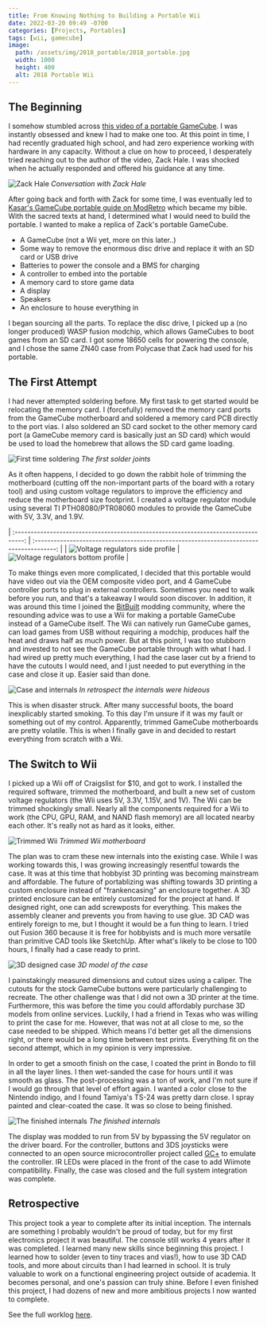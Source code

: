```yaml
---
title: From Knowing Nothing to Building a Portable Wii
date: 2022-03-20 09:49 -0700
categories: [Projects, Portables]
tags: [wii, gamecube]
image:
  path: /assets/img/2018_portable/2018_portable.jpg
  width: 1000
  height: 400
  alt: 2018 Portable Wii
---
```


## The Beginning

I somehow stumbled across [this video of a portable GameCube](https://www.youtube.com/watch?v=wY7dWwoeXrU). I was instantly obsessed and knew I had to make one too. At this point in time, I had recently graduated high school, and had zero experience working with hardware in any capacity. Without a clue on how to proceed, I desperately tried reaching out to the author of the video, Zack Hale. I was shocked when he actually responded and offered his guidance at any time.

![Zack Hale](/assets/img/2018_portable/zack.png)
_Conversation with Zack Hale_

After going back and forth with Zack for some time, I was eventually led to [Kasar's GameCube portable guide on ModRetro](https://web.archive.org/web/20161007004157/http://forums.modretro.com/index.php?threads/kasars-gcp-guide.1654/) which became my bible. With the sacred texts at hand, I determined what I would need to build the portable. I wanted to make a replica of Zack's portable GameCube.

- A GameCube (not a Wii yet, more on this later..)
- Some way to remove the enormous disc drive and replace it with an SD card or USB drive
- Batteries to power the console and a BMS for charging
- A controller to embed into the portable
- A memory card to store game data
- A display
- Speakers
- An enclosure to house everything in

I began sourcing all the parts. To replace the disc drive, I picked up a (no longer produced) WASP fusion modchip, which allows GameCubes to boot games from an SD card. I got some 18650 cells for powering the console, and I chose the same ZN40 case from Polycase that Zack had used for his portable.

## The First Attempt
I had never attempted soldering before. My first task to get started would be relocating the memory card. I (forcefully) removed the memory card ports from the GameCube motherboard and soldered a memory card PCB directly to the port vias. I also soldered an SD card socket to the other memory card port (a GameCube memory card is basically just an SD card) which would be used to load the homebrew that allows the SD card game loading.

![First time soldering](/assets/img/2018_portable/gamecube_first_attempt.jpg)
_The first solder joints_

As it often happens, I decided to go down the rabbit hole of trimming the motherboard (cutting off the non-important parts of the board with a rotary tool) and using custom voltage regulators to improve the efficiency and reduce the motherboard size footprint. I created a voltage regulator module using several TI PTH08080/PTR08060 modules to provide the GameCube with 5V, 3.3V, and 1.9V.

| :---------------------------------------------------------------------------------: | :-------------------------------------------------------------------------------------: |
| ![Voltage regulators side profile](/assets/img/2018_portable/voltage_regs_side.jpg) | ![Voltage regulators bottom profile](/assets/img/2018_portable/voltage_regs_bottom.jpg) |

To make things even more complicated, I decided that this portable would have video out via the OEM composite video port, and 4 GameCube controller ports to plug in external controllers. Sometimes you need to walk before you run, and that's a takeaway I would soon discover. In addition, it was around this time I joined the [BitBuilt](https://bitbuilt.net/) modding community, where the resounding advice was to use a Wii for making a portable GameCube instead of a GameCube itself. The Wii can natively run GameCube games, can load games from USB without requiring a modchip, produces half the heat and draws half as much power. But at this point, I was too stubborn and invested to not see the GameCube portable through with what I had. I had wired up pretty much everything, I had the case laser cut by a friend to have the cutouts I would need, and I just needed to put everything in the case and close it up. Easier said than done.

![Case and internals](/assets/img/2018_portable/gamecube_finished.jpg)
_In retrospect the internals were hideous_

This is when disaster struck. After many successful boots, the board inexplicably started smoking. To this day I'm unsure if it was my fault or something out of my control. Apparently, trimmed GameCube motherboards are pretty volatile. This is when I finally gave in and decided to restart everything from scratch with a Wii.

## The Switch to Wii

I picked up a Wii off of Craigslist for $10, and got to work. I installed the required software, trimmed the motherboard, and built a new set of custom voltage regulators (the Wii uses 5V, 3.3V, 1.15V, and 1V). The Wii can be trimmed shockingly small. Nearly all the components required for a Wii to work (the CPU, GPU, RAM, and NAND flash memory) are all located nearby each other. It's really not as hard as it looks, either.

![Trimmed Wii](/assets/img/2018_portable/wii_trimmed.jpg)
_Trimmed Wii motherboard_


The plan was to cram these new internals into the existing case. While I was working towards this, I was growing increasingly resentful towards the case. It was at this time that hobbyist 3D printing was becoming mainstream and affordable. The future of portablizing was shifting towards 3D printing a custom enclosure instead of "frankencasing" an enclosure together. A 3D printed enclosure can be entirely customized for the project at hand. If designed right, one can add screwposts for everything. This makes the assembly cleaner and prevents you from having to use glue. 3D CAD was entirely foreign to me, but I thought it would be a fun thing to learn. I tried out Fusion 360 because it is free for hobbyists and is much more versatile than primitive CAD tools like SketchUp. After what's likely to be close to 100 hours, I finally had a case ready to print.

![3D designed case](/assets/img/2018_portable/case_model.png)
_3D model of the case_

I painstakingly measured dimensions and cutout sizes using a caliper. The cutouts for the stock GameCube buttons were particularly challenging to recreate. The other challenge was that I did not own a 3D printer at the time. Furthermore, this was before the time you could affordably purchase 3D models from online services. Luckily, I had a friend in Texas who was willing to print the case for me. However, that was not at all close to me, so the case needed to be shipped. Which means I'd better get all the dimensions right, or there would be a long time between test prints. Everything fit on the second attempt, which in my opinion is very impressive.

In order to get a smooth finish on the case, I coated the print in Bondo to fill in all the layer lines. I then wet-sanded the case for hours until it was smooth as glass. The post-processing was a ton of work, and I'm not sure if I would go through that level of effort again. I wanted a color close to the Nintendo indigo, and I found Tamiya's TS-24 was pretty darn close. I spray painted and clear-coated the case. It was so close to being finished.

![The finished internals](/assets/img/2018_portable/wii_finished.jpg)
_The finished internals_

The display was modded to run from 5V by bypassing the 5V regulator on the driver board. For the controller, buttons and 3DS joysticks were connected to an open source microcontroller project called [GC+](https://github.com/Aurelio92/GCPlus-2.0) to emulate the controller. IR LEDs were placed in the front of the case to add Wiimote compatibility. Finally, the case was closed and the full system integration was complete.

## Retrospective

This project took a year to complete after its initial inception. The internals are something I probably wouldn't be proud of today, but for my first electronics project it was beautiful. The console still works 4 years after it was completed. I learned many new skills since beginning this project. I learned how to solder (even to tiny traces and vias!), how to use 3D CAD tools, and more about circuits than I had learned in school. It is truly valuable to work on a functional engineering project outside of academia. It becomes personal, and one's passion can truly shine. Before I even finished this project, I had dozens of new and more ambitious projects I now wanted to complete.

See the full worklog [here](https://bitbuilt.net/forums/index.php?threads/jeffs-first-portable-nogc-edition.1405).
